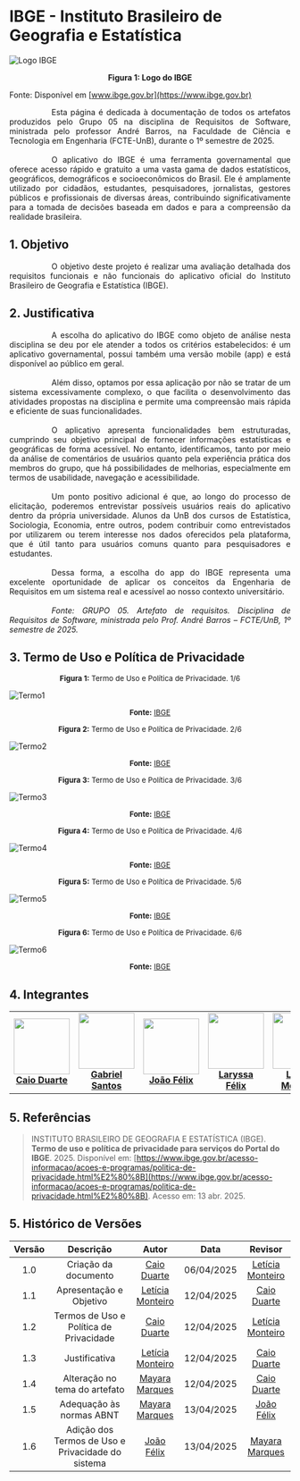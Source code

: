 # IBGE - Instituto Brasileiro de Geografia e Estatística


![Logo IBGE](./assets/images/IBGE.png)

<div style="text-align:center;"><b>Figura 1: Logo do IBGE</b></div>

Fonte: Disponível em [www.ibge.gov.br](https://www.ibge.gov.br)


<div style="text-align: justify; text-indent: 2cm;">
Esta página é dedicada à documentação de todos os artefatos produzidos pelo Grupo 05 na disciplina de Requisitos de Software, ministrada pelo professor André Barros, na Faculdade de Ciência e Tecnologia em Engenharia (FCTE-UnB), durante o 1º semestre de 2025.<br>
<br>
<div style="text-align: justify; text-indent: 2cm">
O aplicativo do IBGE é uma ferramenta governamental que oferece acesso rápido e gratuito a uma vasta gama de dados estatísticos, geográficos, demográficos e socioeconômicos do Brasil. Ele é amplamente utilizado por cidadãos, estudantes, pesquisadores, jornalistas, gestores públicos e profissionais de diversas áreas, contribuindo significativamente para a tomada de decisões baseada em dados e para a compreensão da realidade brasileira.
</div>
</div>

## 1. Objetivo 

<div style="text-align: justify; text-indent: 2cm ">
O objetivo deste projeto é realizar uma avaliação detalhada dos requisitos funcionais e não funcionais do aplicativo oficial do Instituto Brasileiro de Geografia e Estatística (IBGE).
</div>

## 2. Justificativa

<div style="text-align: justify; text-indent: 2cm">
A escolha do aplicativo do IBGE como objeto de análise nesta disciplina se deu por ele atender a todos os critérios estabelecidos: é um aplicativo governamental, possui também uma versão mobile (app) e está disponível ao público em geral.<br>
<br>
<div style="text-align: justify; text-indent: 2cm">
Além disso, optamos por essa aplicação por não se tratar de um sistema excessivamente complexo, o que facilita o desenvolvimento das atividades propostas na disciplina e permite uma compreensão mais rápida e eficiente de suas funcionalidades.<br>
</div>

<br>
<div style="text-align: justify; text-indent: 2cm">
O aplicativo apresenta funcionalidades bem estruturadas, cumprindo seu objetivo principal de fornecer informações estatísticas e geográficas de forma acessível. No entanto, identificamos, tanto por meio da análise de comentários de usuários quanto pela experiência prática dos membros do grupo, que há possibilidades de melhorias, especialmente em termos de usabilidade, navegação e acessibilidade.<br>
</div>

<br>
<div style="text-align: justify; text-indent: 2cm">
Um ponto positivo adicional é que, ao longo do processo de elicitação, poderemos entrevistar possíveis usuários reais do aplicativo dentro da própria universidade. Alunos da UnB dos cursos de Estatística, Sociologia, Economia, entre outros, podem contribuir como entrevistados por utilizarem ou terem interesse nos dados oferecidos pela plataforma, que é útil tanto para usuários comuns quanto para pesquisadores e estudantes. <br>
</div>

<br>
<div style="text-align: justify; text-indent: 2cm">
Dessa forma, a escolha do app do IBGE representa uma excelente oportunidade de aplicar os conceitos da Engenharia de Requisitos em um sistema real e acessível ao nosso contexto universitário.
</div>

<br>
<div style="text-align:justify;">
<i> Fonte: GRUPO 05. Artefato de requisitos. Disciplina de Requisitos de Software, ministrada pelo Prof. André Barros – FCTE/UnB, 1º semestre de 2025.</i>
</div>
</div>

## 3. Termo de Uso e Política de Privacidade

<font size="2"><p style="text-align: center">__Figura 1:__ Termo de Uso e Política de Privacidade. 1/6</p></font>

![Termo1](./assets/images/Termo_de_Uso/Termo1.png)

<font size="2"><p style="text-align: center">__Fonte:__ [IBGE](https://www.ibge.gov.br/acesso-informacao/acoes-e-programas/politica-de-privacidade.html)</p></font>

<font size="2"><p style="text-align: center">__Figura 2:__ Termo de Uso e Política de Privacidade. 2/6</p></font>

![Termo2](./assets/images/Termo_de_Uso/Termo2.png)

<font size="2"><p style="text-align: center">__Fonte:__ [IBGE](https://www.ibge.gov.br/acesso-informacao/acoes-e-programas/politica-de-privacidade.html)</p></font>

<font size="2"><p style="text-align: center">__Figura 3:__ Termo de Uso e Política de Privacidade. 3/6</p></font>

![Termo3](./assets/images/Termo_de_Uso/Termo3.png)

<font size="2"><p style="text-align: center">__Fonte:__ [IBGE](https://www.ibge.gov.br/acesso-informacao/acoes-e-programas/politica-de-privacidade.html)</p></font>

<font size="2"><p style="text-align: center">__Figura 4:__ Termo de Uso e Política de Privacidade. 4/6</p></font>

![Termo4](./assets/images/Termo_de_Uso/Termo4.png)

<font size="2"><p style="text-align: center">__Fonte:__ [IBGE](https://www.ibge.gov.br/acesso-informacao/acoes-e-programas/politica-de-privacidade.html)</p></font>

<font size="2"><p style="text-align: center">__Figura 5:__ Termo de Uso e Política de Privacidade. 5/6</p></font>

![Termo5](./assets/images/Termo_de_Uso/Termo5.png)

<font size="2"><p style="text-align: center">__Fonte:__ [IBGE](https://www.ibge.gov.br/acesso-informacao/acoes-e-programas/politica-de-privacidade.html)</p></font>

<font size="2"><p style="text-align: center">__Figura 6:__ Termo de Uso e Política de Privacidade. 6/6</p></font>

![Termo6](./assets/images/Termo_de_Uso/Termo6.png)

<font size="2"><p style="text-align: center">__Fonte:__ [IBGE](https://www.ibge.gov.br/acesso-informacao/acoes-e-programas/politica-de-privacidade.html)</p></font>

## 4. Integrantes

<table align="center">
  <tr>
    <td align="center">
      <img src="https://avatars.githubusercontent.com/u/134105981?v=4" width=100><br>
      <b><a href="https://github.com/caioduart3">Caio Duarte</a></b><br>
    </td>
    <td align="center">
      <img src="https://avatars.githubusercontent.com/u/144184007?v=4" width=100><br>
      <b><a href="https://github.com/GabrielSPinto">Gabriel Santos</a></b><br>
    </td>
    <td align="center">
      <img src="https://avatars.githubusercontent.com/u/144493751?v=4" width=100><br>
      <b><a href="https://github.com/joaofmoreiraa">João Félix</a></b><br>
    </td>
    <td align="center">
      <img src="https://avatars.githubusercontent.com/u/143897458?v=4" width=100><br>
      <b><a href="https://github.com/felixlaryssa">Laryssa Félix</a></b><br>
    </td>
    <td align="center">
      <img src="https://avatars.githubusercontent.com/u/152661076?v=4" width=100><br>
      <b><a href="https://github.com/LeticiaMonteiroo">Leticia Monteiro</a></b><br>
    </td>
    <td align="center">
      <img src="https://avatars.githubusercontent.com/u/91512745?v=4" width=100><br>
      <b><a href="https://github.com/ludmilaaysha">Ludmila Aysha</a></b><br>
    </td>
    <td align="center">
      <img src="https://avatars.githubusercontent.com/u/144369305?v=4" width=100><br>
      <b><a href="https://github.com/maymarquee">Mayara Marques</a></b><br>
    </td>
  </tr>


</table>

## 5. Referências
>INSTITUTO BRASILEIRO DE GEOGRAFIA E ESTATÍSTICA (IBGE). **Termo de uso e política de privacidade para serviços do Portal do IBGE**. 2025. Disponível em: [https://www.ibge.gov.br/acesso-informacao/acoes-e-programas/politica-de-privacidade.html%E2%80%8B](https://www.ibge.gov.br/acesso-informacao/acoes-e-programas/politica-de-privacidade.html%E2%80%8B). Acesso em: 13 abr. 2025.


## 5. Histórico de Versões

| Versão |Descrição     |Autor                                       |Data    |Revisor|
|:-:     | :-:          | :-:                                        | :-:        |:-:|
|1.0     |Criação da documento|[Caio Duarte](https://github.com/caioduart3)| 06/04/2025 | [Letícia Monteiro](https://github.com/LeticiaMonteiroo)  |
|1.1     |Apresentação e Objetivo|[Letícia Monteiro](https://github.com/LeticiaMonteiroo)| 12/04/2025 | [Caio Duarte](https://github.com/caioduart3)| 12/04/2025 |
|1.2     |Termos de Uso e Política de Privacidade|[Caio Duarte](https://github.com/caioduart3)| 12/04/2025 | [Letícia Monteiro](https://github.com/LeticiaMonteiroo)  |
|1.3     |Justificativa|[Letícia Monteiro](https://github.com/LeticiaMonteiroo)| 12/04/2025 | [Caio Duarte](https://github.com/caioduart3)  |
|1.4     |Alteração no tema do artefato|[Mayara Marques](https://github.com/maymarquee)| 12/04/2025 | [Caio Duarte](https://github.com/caioduart3)  |
|1.5     |Adequação às normas ABNT|[Mayara Marques](https://github.com/maymarquee)| 13/04/2025 | [João Félix](https://github.com/joaofmoreiraa)  |
|1.6     |Adição dos Termos de Uso e Privacidade do sistema|[João Félix](https://github.com/joaofmoreiraa)| 13/04/2025 | [Mayara Marques](https://github.com/maymarquee)  |